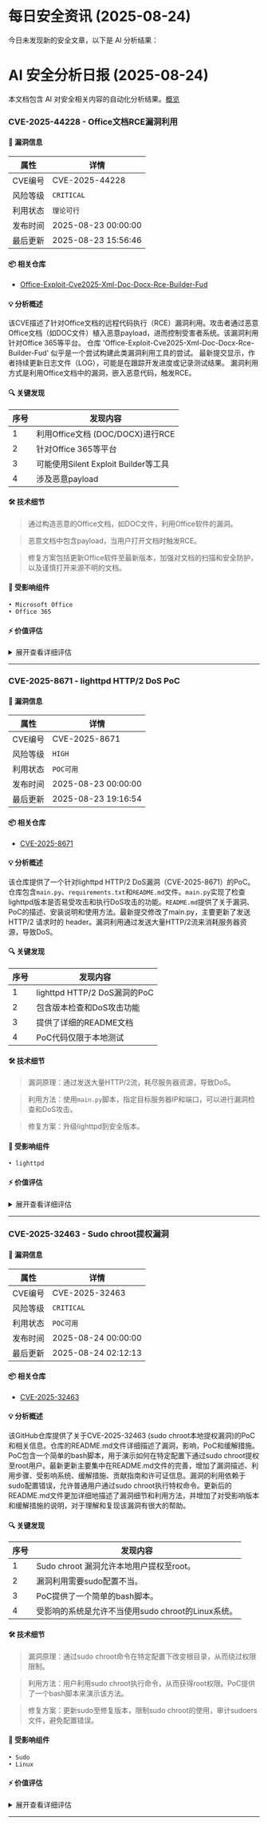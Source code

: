 # 每日安全资讯 (2025-08-24)

今日未发现新的安全文章，以下是 AI 分析结果：

# AI 安全分析日报 (2025-08-24)

本文档包含 AI 对安全相关内容的自动化分析结果。[概览](https://blog.897010.xyz/c/today)


### CVE-2025-44228 - Office文档RCE漏洞利用

#### 📌 漏洞信息

| 属性 | 详情 |
|------|------|
| CVE编号 | CVE-2025-44228 |
| 风险等级 | `CRITICAL` |
| 利用状态 | `理论可行` |
| 发布时间 | 2025-08-23 00:00:00 |
| 最后更新 | 2025-08-23 15:56:46 |

#### 📦 相关仓库

- [Office-Exploit-Cve2025-Xml-Doc-Docx-Rce-Builder-Fud](https://github.com/Caztemaz/Office-Exploit-Cve2025-Xml-Doc-Docx-Rce-Builder-Fud)

#### 💡 分析概述

该CVE描述了针对Office文档的远程代码执行（RCE）漏洞利用。攻击者通过恶意Office文档（如DOC文件）植入恶意payload，进而控制受害者系统。该漏洞利用针对Office 365等平台。 仓库 'Office-Exploit-Cve2025-Xml-Doc-Docx-Rce-Builder-Fud' 似乎是一个尝试构建此类漏洞利用工具的尝试。 最新提交显示，作者持续更新日志文件（LOG），可能是在跟踪开发进度或记录测试结果。 漏洞利用方式是利用Office文档中的漏洞，嵌入恶意代码，触发RCE。

#### 🔍 关键发现

| 序号 | 发现内容 |
|------|----------|
| 1 | 利用Office文档 (DOC/DOCX)进行RCE |
| 2 | 针对Office 365等平台 |
| 3 | 可能使用Silent Exploit Builder等工具 |
| 4 | 涉及恶意payload |

#### 🛠️ 技术细节

> 通过构造恶意的Office文档，如DOC文件，利用Office软件的漏洞。

> 恶意文档中包含payload，当用户打开文档时触发RCE。

> 修复方案包括更新Office软件至最新版本，加强对文档的扫描和安全防护，以及谨慎打开来源不明的文档。


#### 🎯 受影响组件

```
• Microsoft Office
• Office 365
```

#### ⚡ 价值评估

<details>
<summary>展开查看详细评估</summary>

该漏洞利用RCE，且针对广泛使用的Office软件和Office 365，具有较高的潜在危害。
</details>

---

### CVE-2025-8671 - lighttpd HTTP/2 DoS PoC

#### 📌 漏洞信息

| 属性 | 详情 |
|------|------|
| CVE编号 | CVE-2025-8671 |
| 风险等级 | `HIGH` |
| 利用状态 | `POC可用` |
| 发布时间 | 2025-08-23 00:00:00 |
| 最后更新 | 2025-08-23 19:16:54 |

#### 📦 相关仓库

- [CVE-2025-8671](https://github.com/abiyeenzo/CVE-2025-8671)

#### 💡 分析概述

该仓库提供了一个针对lighttpd HTTP/2 DoS漏洞（CVE-2025-8671）的PoC。仓库包含`main.py`、`requirements.txt`和`README.md`文件。`main.py`实现了检查lighttpd版本是否易受攻击和执行DoS攻击的功能。`README.md`提供了关于漏洞、PoC的描述、安装说明和使用方法。最新提交修改了main.py，主要更新了发送 HTTP/2 请求时的 header。漏洞利用通过发送大量HTTP/2流来消耗服务器资源，导致DoS。

#### 🔍 关键发现

| 序号 | 发现内容 |
|------|----------|
| 1 | lighttpd HTTP/2 DoS漏洞的PoC |
| 2 | 包含版本检查和DoS攻击功能 |
| 3 | 提供了详细的README文档 |
| 4 | PoC代码仅限于本地测试 |

#### 🛠️ 技术细节

> 漏洞原理：通过发送大量HTTP/2流，耗尽服务器资源，导致DoS。

> 利用方法：使用`main.py`脚本，指定目标服务器IP和端口，可以进行漏洞检查和DoS攻击。

> 修复方案：升级lighttpd到安全版本。


#### 🎯 受影响组件

```
• lighttpd
```

#### ⚡ 价值评估

<details>
<summary>展开查看详细评估</summary>

该仓库提供了可用的PoC代码，可以用于验证CVE-2025-8671漏洞。PoC代码明确，有利用方法，且提供了版本检查功能，方便复现。
</details>

---

### CVE-2025-32463 - Sudo chroot提权漏洞

#### 📌 漏洞信息

| 属性 | 详情 |
|------|------|
| CVE编号 | CVE-2025-32463 |
| 风险等级 | `CRITICAL` |
| 利用状态 | `POC可用` |
| 发布时间 | 2025-08-24 00:00:00 |
| 最后更新 | 2025-08-24 02:12:13 |

#### 📦 相关仓库

- [CVE-2025-32463](https://github.com/SkylerMC/CVE-2025-32463)

#### 💡 分析概述

该GitHub仓库提供了关于CVE-2025-32463 (sudo chroot本地提权漏洞)的PoC和相关信息。仓库的README.md文件详细描述了漏洞，影响，PoC和缓解措施。PoC包含一个简单的bash脚本，用于演示如何在特定配置下通过sudo chroot提权至root用户。最新更新主要集中在README.md文件的完善，增加了漏洞描述、利用步骤、受影响系统、缓解措施、贡献指南和许可证信息。漏洞的利用依赖于sudo配置错误，允许普通用户通过sudo chroot执行特权命令。更新后的README.md文件更加详细地描述了漏洞细节和利用方法，并增加了对受影响版本和缓解措施的说明，对于理解和复现该漏洞有很大的帮助。

#### 🔍 关键发现

| 序号 | 发现内容 |
|------|----------|
| 1 | Sudo chroot 漏洞允许本地用户提权至root。 |
| 2 | 漏洞利用需要sudo配置不当。 |
| 3 | PoC提供了一个简单的bash脚本。 |
| 4 | 受影响的系统是允许不当使用sudo chroot的Linux系统。 |

#### 🛠️ 技术细节

> 漏洞原理：通过sudo chroot命令在特定配置下改变根目录，从而绕过权限限制。

> 利用方法：用户利用sudo chroot执行命令，从而获得root权限。PoC提供了一个bash脚本来演示该方法。

> 修复方案：更新sudo至修复版本，限制sudo chroot的使用，审计sudoers文件，避免配置错误。


#### 🎯 受影响组件

```
• Sudo
• Linux
```

#### ⚡ 价值评估

<details>
<summary>展开查看详细评估</summary>

该漏洞允许本地用户提权至root用户，属于严重安全风险。PoC的提供和详细的漏洞描述，使得该漏洞易于理解和复现，影响范围广泛，属于高价值漏洞。
</details>

---
